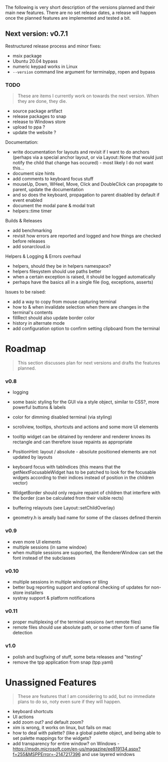 ﻿The following is very short description of the versions planned and their main new features. There are no set release dates, a release will happen once the planned features are implemented and tested a bit.

## Next version: v0.7.1

Restructured release process and minor fixes:

- msix package
- Ubuntu 20.04 bypass
- numeric keypad works in Linux
- `--version` command line argument for terminalpp, ropen and bypass

### TODO

> These are items I currently work on towards the next version. When they are done, they die.  

- source package artifact
- release packages to snap 
- release to Windows store
- upload to ppa ? 
- update the website ? 

Documentation:

- write documentation for layouts and revisit if I want to do anchors (perhaps via a special anchor layout, or via Layout::None that would just notify the child that change has occured) - most likely I do not want this... 
- document size hints 
- add comments to keyboard focus stuff
- mouseUp, Down, WHeel, Move, Click and DoubleClick can propagate to parent, update the documentation
- and so does the keyboard, propagation to parent disabled by default if event enabled 
- document the modal pane & modal trait
- helpers::time timer

Builds & Releases

- add benchmarking
- revisit how errors are reported and logged and how things are checked before releases
- add sonarcloud.io

Helpers & Logging & Errors overhaul

- helpers, should they be in helpers namespace?
- helpers filesystem should use paths better
- when a certain exception is raised, it should be logged automatically
- perhaps have the basics all in a single file (log, exceptions, asserts)

Issues to be raised:

- add a way to copy from mouse capturing terminal
- how to & when invalidate selection when there are changes in the terminal's contents
- fillRect should also update border color
- history in alternate mode
- add configuration option to confirm setting clipboard from the terminal

# Roadmap

> This section discusses plan for next versions and drafts the features planned. 

### v0.8

- logging 
- some basic styling for the GUI via a style object, similar to CSS?, more powerful buttons & labels
- color for dimming disabled terminal (via styling)
- scrollview, tooltips, shortcuts and actions and some more UI elements
- tooltip widget can be obtained by renderer and renderer knows its rectangle and can therefore issue repaints as appropriate
- PositionHint: layout / absolute - absolute positioned elements are not updated by layouts
- keyboard focus with tabIndices (this means that the getNextFocusableWidget has to be patched to look for the focusable widgets according to their indices instead of position in the children vector)

- WidgetBorder should only require repaint of children that interfere with the border (can be calculated from their visible rects)
- buffering relayouts (see Layout::setChildOverlay)

- geometry.h is areally bad name for some of the classes defined therein


### v0.9

- even more UI elements
- multiple sessions (in same window)
- when multiple sessions are supported, the RendererWindow can set the font instead of the subclasses

### v0.10

- multiple sessions in multiple windows or tiling
- better bug reporting support and optional checking of updates for non-store installers
- systray support & platform notifications

### v0.11

- proper multiplexing of the terminal sessions (wrt remote files)
- remote files should use absolute path, or some other form of same file detection

### v1.0

- polish and bugfixing of stuff, some beta releases and "testing"
- remove the tpp application from snap (tpp.yaml)

# Unassigned Features

> These are features that I am considering to add, but no immediate plans to do so, noty even sure if they will happen.  

- keyboard shortcuts
- UI actions
- add zoom out? and default zoom? 
- xim is wrong, it works on linux, but fails on mac
- how to deal with palette? (like a global palette object, and being able to set palette mappings for the widgets? 
- add transparency for entire window? on Windows - https://msdn.microsoft.com/en-us/magazine/ee819134.aspx?f=255&MSPPError=-2147217396 and use layered windows


